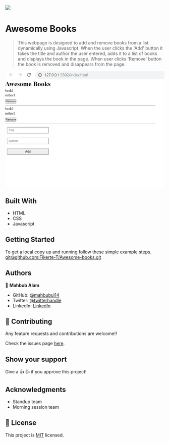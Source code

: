 ![](https://img.shields.io/badge/Microverse-blueviolet)
# Awesome Books

> This webpage is designed to add and remove books from a list dynamically using Javascript. When the user clicks the 'Add' button it takes the title and author the user entered, adds it to a list of books and displays the book in the page. When user clicks 'Remove' button the book is removed and disappears from the page. 

![screenshot](https://github.com/Fikerte-T/Awesome-books/blob/manage-books/awesome-books-screenshot.png)

## Built With

- HTML
- CSS
- Javascript

## Getting Started

To get a local copy up and running follow these simple example steps.
[git@github.com:Fikerte-T/Awesome-books.git](git@github.com:Fikerte-T/Awesome-books.git)

## Authors

👤 **Mahbub Alam**

- GitHub: [@mahbubul14](https://github.com/mahbubul14)
- Twitter: [@twitterhandle](https://twitter.com/mahbubul_14)
- LinkedIn: [LinkedIn](https://www.linkedin.com/in/mahbubul-alam-20595/)

## 🤝 Contributing

Any feature requests and contributions are welcome!!

Check the issues page [here](https://github.com/Fikerte-T/Awesome-books/issues).

## Show your support

Give a 👍 👍 if you approve this project!

## Acknowledgments
- Standup team
- Morning session team

## 📝 License

This project is [MIT](./MIT.md) licensed.
